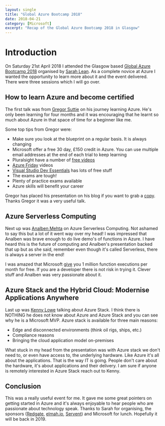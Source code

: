 ```yaml
---
layout: single
title: "Global Azure Bootcamp 2018"
date: 2018-04-21
category: [Microsoft]
excerpt: "Recap of the Global Azure Bootcamp 2018 in Glasgow"
---
```

# Introduction

On Saturday 21st April 2018 I attended the Glasgow based [Global Azure Bootcamp 2018](https://global.azurebootcamp.net/) organised by [Sarah Lean](https://twitter.com/TechieLass). As a complete novice at Azure I wanted the opportunity to learn more about it and the event delivered. There were three sessions which I will go over.

## How to learn Azure and become certified

The first talk was from [Gregor Suttie](https://twitter.com/gregor_suttie) on his journey learning Azure. He's only been learning for four months and it was encouraging that he learnt so much about Azure in that space of time for a beginner like me.

Some top tips from Gregor were:

* Make sure you look at the blueprint on a regular basis. It is always changing
* Microsoft offer a free 30 day, £150 credit in Azure. You can use multiple email addresses at the end of each trial to keep learning
* Pluralsight have a number of [free videos](https://azure.microsoft.com/en-gb/training/free-online-courses/)
* [Azure Friday](https://channel9.msdn.com/Shows/Azure-Friday) videos
* [Visual Studio Dev Essentials](https://www.visualstudio.com/dev-essentials/) has lots of free stuff
* The exams are tough!
* Plenty of practice exams available
* Azure skills will benefit your career

Gregor has placed his presentation on his blog if you want to grab a [copy](https://gregorsuttie.com/2018/04/21/global-azure-bootcamp-glasgow-april-21st-2018/). Thanks Gregor it was a very useful talk.

## Azure Serverless Computing

Next up was [Analben Mehta](https://twitter.com/aanuwizard) on Azure Serverless Computing. Not ashamed to say this but a lot of it went way over my head! I was impressed that Analben was brave enough to do live demo's of functions in Azure. I have heard this is the future of computing and Analben's presentation backed that up but as she said, remember even though it's called Serverless, there is always a server in the end!

I was amazed that Microsoft [give](https://azure.microsoft.com/en-gb/pricing/details/functions/) you 1 million function executions per month for free. If you are a developer there is not risk in trying it. Clever stuff and Analben was very passionate about it.

## Azure Stack and the Hybrid Cloud: Modernise Applications Anywhere

Last up was [Kenny Lowe](https://twitter.com/KennyLowe) talking about Azure Stack. I think there is NOTHING he does not know about Azure and Azure Stack and you can see why he is a Microsoft MVP. Azure stack is available for three main reasons:

* Edge and disconnected environments (think oil rigs, ships, etc.)
* Compliance reasons
* Bringing the cloud application model on-premises

What stuck in my head from the presentation was with Azure stack we don't need to, or even have access to, the underlying hardware. Like Azure it's all about the applications. That is the way IT is going. People don't care about the hardware, it's about applications and their delivery. I am sure if anyone is remotely interested in Azure Stack reach out to Kenny.

## Conclusion

This was a really useful event for me. It gave me some great pointers on getting started in Azure and it's always enjoyable to hear people who are passionate about technology speak. Thanks to Sarah for organising, the sponsors ([Redgate](https://www.red-gate.com/), [elmah.io](https://elmah.io/), [Servent](https://www.servent.co.uk/)) and Microsoft for lunch. Hopefully it will be back in 2019.
